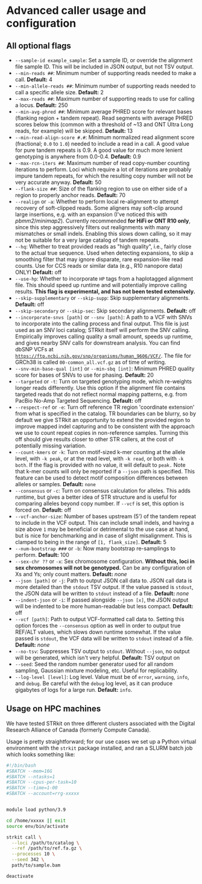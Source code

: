 # Advanced caller usage and configuration


## All optional flags

* `--sample-id example_sample`: Set a sample ID, or override the alignment file sample ID. This will be included in JSON 
  output, but not TSV output.
* `--min-reads ##`: Minimum number of supporting reads needed to make a call. **Default:** 4
* `--min-allele-reads ##`: Minimum number of supporting reads needed to call a specific allele size. 
  **Default:** 2
* `--max-reads ##`: Maximum number of supporting reads to use for calling a locus. **Default:** 250
* `--min-avg-phred ##`: Minimum average PHRED score for relevant bases (flanking region + tandem repeat).
  Read segments with average PHRED scores below this (common with a threshold of ~13 and ONT Ultra Long reads, 
  for example) will be skipped. **Default:** 13
* `--min-read-align-score #.#`: Minimum normalized read alignment score (fractional; `0.0` to `1.0`) needed to include a 
  read in a call. A good value for pure tandem repeats is 0.9. A good value for much more lenient genotyping is anywhere
  from 0.0-0.4. **Default:** 0.9
* `--max-rcn-iters ##`: Maximum number of read copy-number counting iterations to perform. Loci which require a lot of
  iterations are probably impure tandem repeats, for which the resulting copy number will not be very accurate anyway.
  **Default:** 50
* `--flank-size ##`: Size of the flanking region to use on either side of a region to properly anchor reads. 
  **Default:** 70
* `--realign` or `-a`: Whether to perform local re-alignment to attempt recovery of soft-clipped reads. Some aligners
  may soft-clip around large insertions, e.g. with an expansion (I've noticed this with *pbmm2*/*minimap2*). 
  Currently recommended **for HiFi or ONT R10 only**, since this step aggressively filters out realignments with 
  many mismatches or small indels. Enabling this slows down calling, so it may not be suitable for a very large catalog 
  of tandem repeats.
* `--hq`: Whether to treat provided reads as "high quality", i.e., fairly close to the actual true sequence. Used when 
  detecting expansions, to skip a smoothing filter that may ignore disparate, rare expansion-like read counts.
  Use for CCS reads or similar data (e.g., R10 nanopore data) ONLY! **Default:** off
* `--use-hp`: Whether to incorporate `HP` tags from a haplotagged alignment file. This should speed up runtime and 
  will potentially improve calling results. **This flag is experimental, and has not been tested extensively.**
* `--skip-supplementary` or `--skip-supp`: Skip supplementary alignments. **Default:** off
* `--skip-secondary` or `--skip-sec`: Skip secondary alignments. **Default:** off
* `--incorporate-snvs [path]` or `--snv [path]`: A path to a VCF with SNVs to incorporate into the calling process and 
  final output. This file is just used as an SNV loci catalog; STRkit itself will perform the SNV calling. Empirically 
  improves calling quality a small amount, speeds up runtime, and gives nearby SNV calls for downstream analysis.
  You can find dbSNP VCFs at
  [`https://ftp.ncbi.nih.gov/snp/organisms/human_9606/VCF/`](https://ftp.ncbi.nih.gov/snp/organisms/human_9606/VCF/).
  The file for GRCh38 is called `00-common_all.vcf.gz` as of time of writing.
* `--snv-min-base-qual [int]` or `--min-sbq [int]`: Minimum PHRED quality score for bases of SNVs to use for phasing. 
  **Default:** 20
* `--targeted` or `-t`: Turn on targeted genotyping mode, which re-weights longer reads differently. Use this option if
  the alignment file contains targeted reads that do not reflect normal mapping patterns, e.g. from PacBio No-Amp 
  Targeted Sequencing. **Default:** off
* `--respect-ref` or `-e`: Turn off reference TR region 'coordinate extension' from what is specified in the catalog.
  TR boundaries can be blurry, so by default we give STRkit an opportunity to extend the provided region to improve
  mapped indel capturing and to be consistent with the approach we use to count repeat copies in non-reference samples.
  Turning this off should give results closer to other STR callers, at the cost of potentially missing variation.
* `--count-kmers` or `-k`: Turn on motif-sized k-mer counting at the allele level, with `-k peak`, or at the read 
  level, with `-k read`, or both with `-k both`. If the flag is provided with no value, it will default to `peak.`
  Note that k-mer counts will only be reported if a `--json` path is specified. This feature can be used to detect
  motif composition differences between alleles or samples. **Default:** `none`
* `--consensus` or `-c`: Turn on consensus calculation for alleles. This adds runtime, but gives a better idea of STR 
  structure and is useful for comparing alleles beyond copy number. If `--vcf` is set, this option is forced on. 
  **Default:** off
* `--vcf-anchor-size`: Number of bases upstream (5') of the tandem repeat to include in the VCF output. This can include
  small indels, and having a size above `1` may be beneficial or detrimental to the use case at hand, but is nice for 
  benchmarking and in case of slight misalignment. This is clamped to being in the range of `[1, flank_size]`.
  **Default:** 5
* `--num-bootstrap ###` or `-b`: Now many bootstrap re-samplings to perform. **Default:** 100
* `--sex-chr ??` or `-x`: Sex chromosome configuration. **Without this, loci in sex chromosomes will not be genotyped.**
  Can be any configuration of Xs and Ys; only count matters. **Default:** *none*
* `--json [path]` or `-j`: Path to output JSON call data to. JSON call data is more detailed than the `stdout` TSV 
  output. If the value passed is `stdout`, the JSON data will be written to `stdout` instead of a file. 
  **Default:** *none*
* `--indent-json` or `-i`: If passed alongside `--json [x]`, the JSON output will be indented to be more human-readable
  but less compact. **Default:** off
* `--vcf [path]`: Path to output VCF-formatted call data to. Setting this option forces the `--consensus` option as 
  well in order to output true REF/ALT values, which slows down runtime somewhat. If the value passed is `stdout`, the 
  VCF data will be written to `stdout` instead of a file. **Default:** *none*
* `--no-tsv`: Suppresses TSV output to `stdout`. Without `--json`, no output will be generated, which isn't very 
  helpful. **Default:** TSV output on
* `--seed`: Seed the random number generator used for all random sampling, Gaussian mixture modeling, etc. 
  Useful for replicability.
* `--log-level [level]`: Log level. Value must be of `error`, `warning`, `info`, and `debug`. Be careful with the 
  `debug` log level, as it can produce gigabytes of logs for a large run. **Default:** `info`.


## Usage on HPC machines

We have tested STRkit on three different clusters associated with the 
Digital Research Alliance of Canada (formerly Compute Canada). 

Usage is pretty straightforward; for our use cases we set up a Python virtual environment
with the `strkit` package installed, and ran a SLURM batch job which looks something like:

```bash
#!/bin/bash
#SBATCH --mem=16G
#SBATCH --ntasks=1
#SBATCH --cpus-per-task=10
#SBATCH --time=1-00
#SBATCH --account=rrg-xxxxx


module load python/3.9

cd /home/xxxxx || exit
source env/bin/activate

strkit call \
  --loci /path/to/catalog \
  --ref /path/to/ref.fa.gz \
  --processes 10 \
  --seed 342 \
  path/to/sample.bam

deactivate

```
